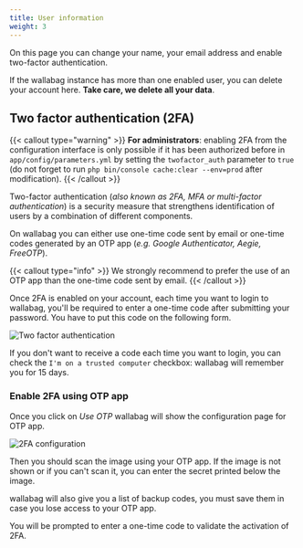 ```yaml
---
title: User information
weight: 3
---
```


On this page you can change your name, your email address and enable two-factor
authentication.

If the wallabag instance has more than one enabled user, you can delete
your account here. **Take care, we delete all your data**.

## Two factor authentication (2FA)

{{< callout type="warning" >}}
**For administrators**: enabling 2FA from the configuration interface is only
possible if it has been authorized before in `app/config/parameters.yml`
by setting the `twofactor_auth` parameter to `true` (do not forget to run
`php bin/console cache:clear --env=prod` after modification).
{{< /callout >}}

Two-factor authentication (_also known as 2FA, MFA or multi-factor
authentication_) is a security measure that strengthens identification of users
by a combination of different components.

On wallabag you can either use one-time code sent by email or one-time codes
generated by an OTP app (_e.g. Google Authenticator, Aegie, FreeOTP_).

{{< callout type="info" >}}
We strongly recommend to prefer the use of an OTP app than the one-time code sent by email.
{{< /callout >}}

Once 2FA is enabled on your account, each time you want to login to wallabag,
you'll be required to enter a one-time code after submitting your password. You
have to put this code on the following form.

![Two factor authentication](../../../img/user/2FA_form.png)

If you don't want to receive a code each time you want to login, you can
check the `I'm on a trusted computer` checkbox: wallabag will remember
you for 15 days.

### Enable 2FA using OTP app

Once you click on _Use OTP_ wallabag will show the configuration page for OTP app.

![2FA configuration](../../../img/user/wallabag_config_2fa_otp.png)

Then you should scan the image using your OTP app. If the image is not shown or
if you can't scan it, you can enter the secret printed below the image.

wallabag will also give you a list of backup codes, you must save them in case
you lose access to your OTP app.

You will be prompted to enter a one-time code to validate the activation of 2FA.
